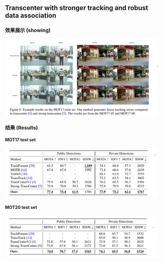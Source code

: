 ## Transcenter with stronger tracking and robust data association

### 效果展示 (showing)

![img](./assets/pic1.png)

### 结果 (Results)
#### MOT17 test set
![img](./assets/pic2.png)
#### MOT20 test set
![img](./assets/pic3.png)

